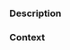 ### Description

<!-- Please enter what you need to describe. -->

### Context

<!-- Please enter your additional context. -->
